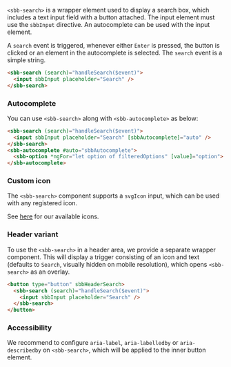 `<sbb-search>` is a wrapper element used to display a search box, which includes a text input
field with a button attached. The input element must use the `sbbInput` directive.
An autocomplete can be used with the input element.

A `search` event is triggered, whenever either `Enter` is pressed, the button is clicked or an element
in the autocomplete is selected. The `search` event is a simple string.

```html
<sbb-search (search)="handleSearch($event)">
  <input sbbInput placeholder="Search" />
</sbb-search>
```

### Autocomplete

You can use `<sbb-search>` along with `<sbb-autocomplete>` as below:

```html
<sbb-search (search)="handleSearch($event)">
  <input sbbInput placeholder="Search" [sbbAutocomplete]="auto" />
</sbb-search>
<sbb-autocomplete #auto="sbbAutocomplete">
  <sbb-option *ngFor="let option of filteredOptions" [value]="option"> {{ option }} </sbb-option>
</sbb-autocomplete>
```

### Custom icon

The `<sbb-search>` component supports a `svgIcon` input, which can be used with any
registered icon.

See [here](/angular/icon-overview) for our available icons.

### Header variant

To use the `<sbb-search>` in a header area, we provide a separate wrapper component.
This will display a trigger consisting of an icon and text (defaults to `Search`,
visually hidden on mobile resolution), which opens `<sbb-search>` as an overlay.

```html
<button type="button" sbbHeaderSearch>
  <sbb-search (search)="handleSearch($event)">
    <input sbbInput placeholder="Search" />
  </sbb-search>
</button>
```

### Accessibility

We recommend to configure `aria-label`, `aria-labelledby` or `aria-describedby` on
`<sbb-search>`, which will be applied to the inner button element.
